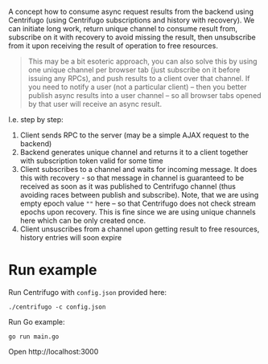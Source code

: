A concept how to consume async request results from the backend using Centrifugo (using Centrifugo subscriptions and history with recovery). We can initiate long work, return unique channel to consume result from, subscribe on it with recovery to avoid missing the result, then unsubscribe from it upon receiving the result of operation to free resources.

> This may be a bit esoteric approach, you can also solve this by using one unique channel per browser tab (just subscribe on it before issuing any RPCs), and push results to a client over that channel. If you need to notify a user (not a particular client) – then you better publish async results into a user channel – so all browser tabs opened by that user will receive an async result.

I.e. step by step:

1. Client sends RPC to the server (may be a simple AJAX request to the backend)
2. Backend generates unique channel and returns it to a client together with subscription token valid for some time
3. Client subscribes to a channel and waits for incoming message. It does this with recovery - so that message in channel is guaranteed to be received as soon as it was published to Centrifugo channel (thus avoiding races between publish and subscribe). Note, that we are using empty epoch value `""` here – so that Centrifugo does not check stream epochs upon recovery. This is fine since we are using unique channels here which can be only created once.
4. Client unsuscribes from a channel upon getting result to free resources, history entries will soon expire

Run example
===========

Run Centrifugo with `config.json` provided here:

```
./centrifugo -c config.json
```

Run Go example:

```
go run main.go
```

Open http://localhost:3000
